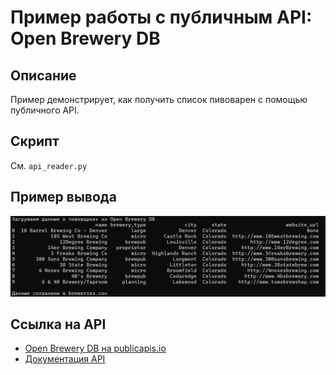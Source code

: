 # Пример работы с публичным API: Open Brewery DB

## Описание
Пример демонстрирует, как получить список пивоварен с помощью публичного API.

## Скрипт
См. `api_reader.py`

## Пример вывода
![Пример вывода](images/Скрин.png)

## Ссылка на API
- [Open Brewery DB на publicapis.io](https://publicapis.io/open-brewery-db-api)
- [Документация API](https://www.openbrewerydb.org/)
